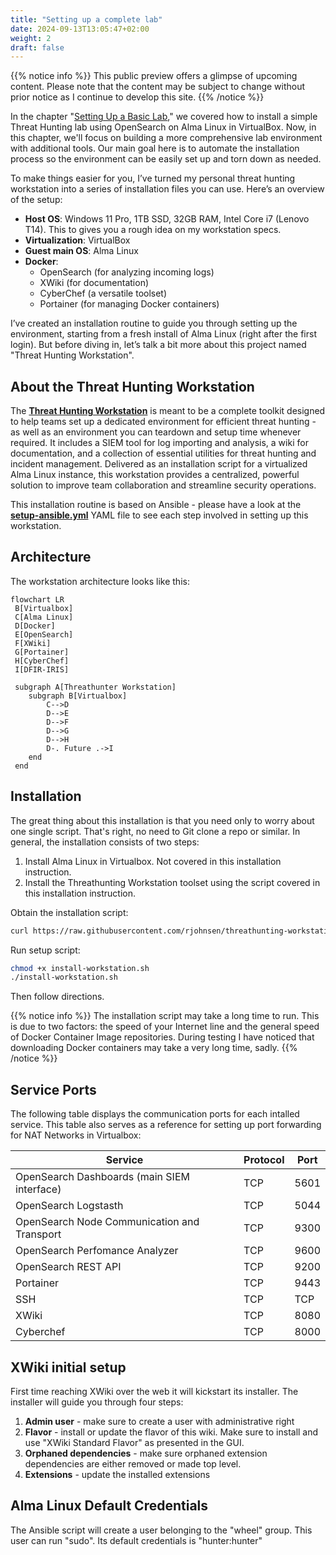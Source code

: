```yaml
---
title: "Setting up a complete lab"
date: 2024-09-13T13:05:47+02:00
weight: 2
draft: false
---
```


{{% notice info %}}
This public preview offers a glimpse of upcoming content. Please note that the content may be subject to change without prior notice as I continue to develop this site.
{{% /notice %}}

In the chapter "[Setting Up a Basic Lab](https://huntbook.predefender.com/part-2/setting-up-a-basic-lab/)," we covered how to install a simple Threat Hunting lab using OpenSearch on Alma Linux in VirtualBox. Now, in this chapter, we'll focus on building a more comprehensive lab environment with additional tools. Our main goal here is to automate the installation process so the environment can be easily set up and torn down as needed.

To make things easier for you, I’ve turned my personal threat hunting workstation into a series of installation files you can use. Here’s an overview of the setup:

* **Host OS**: Windows 11 Pro, 1TB SSD, 32GB RAM, Intel Core i7 (Lenovo T14). This to gives you a rough idea on my workstation specs.
* **Virtualization**: VirtualBox
* **Guest main OS**: Alma Linux
* **Docker**:
    * OpenSearch (for analyzing incoming logs)
    * XWiki (for documentation)
    * CyberChef (a versatile toolset)
    * Portainer (for managing Docker containers)

I’ve created an installation routine to guide you through setting up the environment, starting from a fresh install of Alma Linux (right after the first login). But before diving in, let’s talk a bit more about this project named "Threat Hunting Workstation".

## About the Threat Hunting Workstation

The [__Threat Hunting Workstation__](https://github.com/rjohnsen/threathunting-workstation) is meant to be a complete toolkit designed to help teams set up a dedicated environment for efficient threat hunting - as well as an environment you can teardown and setup time whenever required. It includes a SIEM tool for log importing and analysis, a wiki for documentation, and a collection of essential utilities for threat hunting and incident management. Delivered as an installation script for a virtualized Alma Linux instance, this workstation provides a centralized, powerful solution to improve team collaboration and streamline security operations.

This installation routine is based on Ansible - please have a look at the [**setup-ansible.yml**](https://github.com/rjohnsen/threathunting-workstation/blob/main/setup-ansible.yml) YAML file to see each step involved in setting up this workstation. 

## Architecture

The workstation architecture looks like this:

```mermaid
flowchart LR
 B[Virtualbox]
 C[Alma Linux]
 D[Docker]
 E[OpenSearch]
 F[XWiki]
 G[Portainer]
 H[CyberChef]
 I[DFIR-IRIS]

 subgraph A[Threathunter Workstation]
    subgraph B[Virtualbox]
        C-->D
        D-->E
        D-->F
        D-->G
        D-->H
        D-. Future .->I
    end
 end
 ```

## Installation

The great thing about this installation is that you need only to worry about one single script. That's right, no need to Git clone a repo or similar. In general, the installation consists of two steps:

1. Install Alma Linux in Virtualbox. Not covered in this installation instruction. 
2. Install the Threathunting Workstation toolset using the script covered in this installation instruction.


Obtain the installation script:

```bash
curl https://raw.githubusercontent.com/rjohnsen/threathunting-workstation/main/install-workstation.sh -o install-workstation.sh
```

Run setup script:

```bash
chmod +x install-workstation.sh
./install-workstation.sh
```

Then follow directions.

{{% notice info %}}
The installation script may take a long time to run. This is due to two factors: the speed of your Internet line and the general speed of Docker Container Image repositories. During testing I have noticed that downloading Docker containers may take a very long time, sadly. 
{{% /notice %}} 

## Service Ports

The following table displays the communication ports for each intalled service. This table also serves as a reference for setting up port forwarding for NAT Networks in Virtualbox:

| Service | Protocol | Port |
| ------- | -------- | ---- |
| OpenSearch Dashboards (main SIEM interface) |  TCP | 5601 |
| OpenSearch Logstasth | TCP | 5044 |
| OpenSearch Node Communication and Transport | TCP | 9300 |
| OpenSearch Perfomance Analyzer | TCP | 9600 |
| OpenSearch REST API | TCP | 9200 |
| Portainer | TCP | 9443 |
| SSH | TCP | TCP | 22 |
| XWiki | TCP | 8080 |
| Cyberchef | TCP | 8000 |  

## XWiki initial setup

First time reaching XWiki over the web it will kickstart its installer. The installer will guide you through four steps:

1. **Admin user** - make sure to create a user with administrative right
2. **Flavor** - install or update the flavor of this wiki. Make sure to install and use "XWiki Standard Flavor" as presented in the GUI.
3. **Orphaned dependencies** - make sure orphaned extension dependencies are either removed or made top level.
4. **Extensions** - update the installed extensions

## Alma Linux Default Credentials

The Ansible script will create a user belonging to the "wheel" group. This user can run "sudo". Its default credentials is "hunter:hunter"
